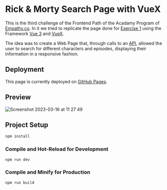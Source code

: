 # Rick & Morty Search Page with VueX

This is the third challenge of the Frontend Path of the Acadamy Program of [Empathy.co](https://empathy.co/). In it we tried to replicate the page done for [Exercise 1](https://github.com/lumialfe/Rick-Morty_EmpathyAcademy) using the Framework [Vue 3](https://vuejs.org/) and [VueX](https://vuex.vuejs.org/).

The idea was to create a Web Page that, through calls to an [API](https://rickandmortyapi.com/), allowed the user to search for different characters and episodes, displaying their information in a responsive fashion.

## Deployment

This page is currently deployed on [GitHub Pages](https://lumialfe.github.io/Rick-Morty_Vue_EmpathyAcademy/).

## Preview

![Screenshot 2023-03-16 at 11 27 49](https://user-images.githubusercontent.com/60442261/225589240-9df8810d-6b6e-48b7-8ee2-4a761f946a6d.png)

## Project Setup

```sh
npm install
```

### Compile and Hot-Reload for Development

```sh
npm run dev
```

### Compile and Minify for Production

```sh
npm run build
```
